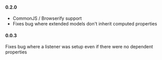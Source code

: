 #### 0.2.0

* CommonJS / Browserify support
* Fixes bug where extended models don't inherit computed properties

#### 0.0.3

Fixes bug where a listener was setup even if there were no dependent properties
